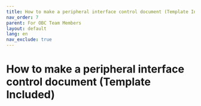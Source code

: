 ```yaml
---
title: How to make a peripheral interface control document (Template Included)
nav_order: 7
parent: For OBC Team Members
layout: default
lang: en
nav_exclude: true
---
```


# How to make a peripheral interface control document (Template Included)


